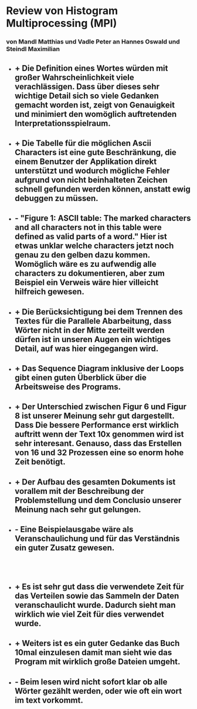 # Review von Histogram Multiprocessing (MPI)
### von Mandl Matthias und Vadle Peter an Hannes Oswald und Steindl Maximilian

* ## + Die Definition eines Wortes würden mit großer Wahrscheinlichkeit viele verachlässigen. Dass über dieses sehr wichtige Detail sich so viele Gedanken gemacht worden ist, zeigt von Genauigkeit und minimiert den womöglich auftretenden Interpretationsspielraum.


* ## + Die Tabelle für die möglichen Ascii Characters ist eine gute Beschränkung, die einem Benutzer der Applikation direkt unterstützt und wodurch mögliche Fehler aufgrund von nicht beinhalteten Zeichen schnell gefunden werden können, anstatt ewig debuggen zu müssen.


* ## - "Figure 1: ASCII table: The marked characters and all characters not in this table were defined as valid parts of a word."  Hier ist etwas unklar welche characters jetzt noch genau zu den gelben dazu kommen. Womöglich wäre es zu aufwendig alle characters zu dokumentieren, aber zum Beispiel ein Verweis wäre hier villeicht hilfreich gewesen.


* ## + Die Berücksichtigung bei dem Trennen des Textes für die Parallele Abarbeitung, dass Wörter nicht in der Mitte zerteilt werden dürfen ist in unseren Augen ein wichtiges Detail, auf was hier eingegangen wird.


* ## + Das Sequence Diagram inklusive der Loops gibt einen guten Überblick über die Arbeitsweise des Programs. 


* ## + Der Unterschied zwischen Figur 6 und Figur 8 ist unserer Meinung sehr gut dargestellt. Dass Die bessere Performance erst wirklich auftritt wenn der Text 10x genommen wird ist sehr interesant. Genauso, dass das Erstellen von 16 und 32 Prozessen eine so enorm hohe Zeit benötigt.


* ## + Der Aufbau des gesamten Dokuments ist vorallem mit der Beschreibung der Problemstellung und dem Conclusio unserer Meinung nach sehr gut gelungen. 


* ## - Eine Beispielausgabe wäre als Veranschaulichung und für das Verständnis ein guter Zusatz gewesen.

</br>
</br>

* ## + Es ist sehr gut dass die verwendete Zeit für das Verteilen sowie das Sammeln der Daten veranschaulicht wurde. Dadurch sieht man wirklich wie viel Zeit für dies verwendet wurde.


* ## + Weiters ist es ein guter Gedanke das Buch 10mal einzulesen damit man sieht wie das Program mit wirklich große Dateien umgeht.


* ## - Beim lesen wird nicht sofort klar ob alle Wörter gezählt werden, oder wie oft ein wort im text vorkommt.
